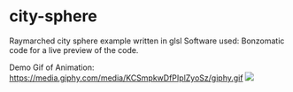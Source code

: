 # city-sphere
Raymarched city sphere example written in glsl
Software used: Bonzomatic code for a live preview of the code.

Demo Gif of Animation:
https://media.giphy.com/media/KCSmpkwDfPIplZyoSz/giphy.gif
![](https://media.giphy.com/media/KCSmpkwDfPIplZyoSz/giphy.gif)
